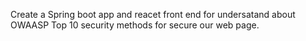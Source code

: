 Create a Spring boot app and reacet front end for undersatand about OWAASP Top 10 security methods for secure our web page.
